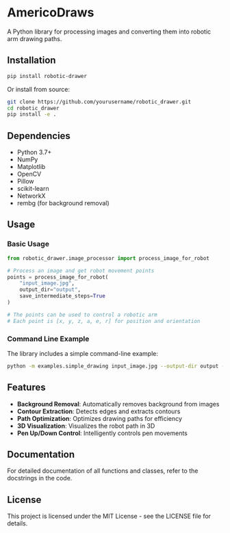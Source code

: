 # AmericoDraws

A Python library for processing images and converting them into robotic arm drawing paths.

## Installation

```bash
pip install robotic-drawer
```

Or install from source:

```bash
git clone https://github.com/yourusername/robotic_drawer.git
cd robotic_drawer
pip install -e .
```

## Dependencies

- Python 3.7+
- NumPy
- Matplotlib
- OpenCV
- Pillow
- scikit-learn
- NetworkX
- rembg (for background removal)

## Usage

### Basic Usage

```python
from robotic_drawer.image_processor import process_image_for_robot

# Process an image and get robot movement points
points = process_image_for_robot(
    "input_image.jpg",
    output_dir="output",
    save_intermediate_steps=True
)

# The points can be used to control a robotic arm
# Each point is [x, y, z, a, e, r] for position and orientation
```

### Command Line Example

The library includes a simple command-line example:

```bash
python -m examples.simple_drawing input_image.jpg --output-dir output --scale 1.2
```

## Features

- **Background Removal**: Automatically removes background from images
- **Contour Extraction**: Detects edges and extracts contours
- **Path Optimization**: Optimizes drawing paths for efficiency
- **3D Visualization**: Visualizes the robot path in 3D
- **Pen Up/Down Control**: Intelligently controls pen movements

## Documentation

For detailed documentation of all functions and classes, refer to the docstrings in the code.

## License

This project is licensed under the MIT License - see the LICENSE file for details.